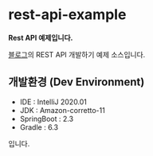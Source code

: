 # rest-api-example
**Rest API 예제입니다.**

[블로그](https://sunghs.tistory.com/category/Framework)의 REST API 개발하기 예제 소스입니다.

## 개발환경 (Dev Environment)
- IDE : IntelliJ 2020.01
- JDK : Amazon-corretto-11
- SpringBoot : 2.3
- Gradle : 6.3

입니다.
